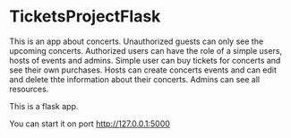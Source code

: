 # TicketsProjectFlask
This is an app about concerts. Unauthorized guests can only see the upcoming concerts. Authorized users can have the role of a simple users, hosts of events and admins. Simple user can buy tickets for concerts and see their own purchases. Hosts can create concerts events and can edit and delete thte information about their concerts. Admins can see all resources.

This is a flask app.

You can start it on port http://127.0.0.1:5000
